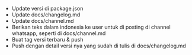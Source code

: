 
- Update versi di package.json
- Update docs/changelog.md
- Update docs/channel.md
- Berikan teks dalam indonesia ke user untuk di posting di channel whatsapp, seperti di docs/channel.md
- Buat tag versi terbaru & push
- Push dengan detail versi nya yang sudah di tulis di docs/changelog.md